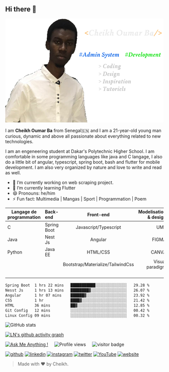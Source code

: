 ## Hi there 👋
<!-- ### I am a web programmer -->
<!-- ![I am a web programmer](https://arturssmirnovs.github.io/github-profile-readme-generator/images/banner.png) -->
![I am a web programmer](modele6.png)

<!-- I am Cheikh Oumar Ba from Senegal, an engeneering student at Dakar's Polytechnic Higher School -->

I am **Cheikh Oumar Ba** from Senegal🇸🇳 and I am a 21-year-old young man curious, dynamic and above all passionate about everything related to new technologies.

I am an engeneering student at Dakar's Polytechnic Higher School. I am comfortable in some programming languages like java and C langage, I also do a little bit of angular, typescript, spring boot, bash and flutter for mobile development. I am also very organized by nature and love to write and read as well.

- 🔭 I’m currently working on web scraping project. 
- 🌱 I’m currently learning Flutter 
- 😄 Pronouns: he/him
- ⚡ Fun fact: Multimedia | Mangas | Sport | Programmation | Poem

<!-- >>> Skills: JAVA / C / SPRING BOOT / JavaEE / Javascript / ANGULAR / HTML / CSS / Materialize / Bootstrap / TailwindCss / UML / Canva / Mysql -->

|Langage de programmation|Back-end|   Front-end                    |     Modelisation & design |   Administrations       |       Tools            |
|---------|:--------------------|:--------------------------------:|--------------:|:------------------------------------|:-----------------------|
|  C      |    Spring Boot      |       Javascript/Typescript      |     UML       |     MySql                           |         Intelij        |
| Java    |    Nest Js          |       Angular                    |     FIGMA     |     MongoDb                         |         Vs Code        |
| Python  |   Java EE           |       HTML/CSS                   |     CANVA     |     Linux                           |         Postman        |
|         |                     |Bootstrap/Materialize/TailwindCss |Visual paradigm|                                     |         Github         | 
|         |                     |                                  |               |                                     |         VIM            |  

<!-- [![Top Langs](https://github-readme-stats.vercel.app/api/top-langs/?username=cheikh785)](https://github.com/anuraghazra/github-readme-stats) -->

```text
Spring Boot  1 hrs 22 mins   ███████████░░░░░░░░░░░░░░   29.28 %
Nesst Js     1 hrs 13 mins   ████████▓░░░░░░░░░░░░░░░░   26.07 %
Angular      1 hr 07 mins    ██████▓░░░░░░░░░░░░░░░░░░   23.92 %
CSS          1 hr            ████▓░░░░░░░░░░░░░░░░░░░░   21.42 %
HTML         36 mins         ██▓░░░░░░░░░░░░░░░░░░░░░░   12.85 %
Git Config   12 mins         ░░░░░░░░░░░░░░░░░░░░░░░░░   00.42 %
Linux Config 09 mins         ░░░░░░░░░░░░░░░░░░░░░░░░░   00.32 %
```

![GitHub stats](https://github-readme-stats.vercel.app/api?username=cheikh785&show_icons=true&count_private=true&theme=merko&border_radius=15&hide_border=true&langs_count=10)  


[![LN's github activity graph](https://activity-graph.herokuapp.com/graph?username=Cheikh785&theme=xcode)](https://github.com/Cheikh785)


<!--
<h3 align="left">Languages and Tools:</h3>
<p align="left"> 
<img src="java.jpg" width="40" height="40" alt="Java"/>
<img src="spring-boot.png" width="40" height="40" alt="spring boot"/>
<img src="https://mpng.subpng.com/20180403/zcw/kisspng-the-c-programming-language-computer-programming-lo-language-5ac40510ede621.4360625615227957929744.jpg" width="40" height="40" alt="langage C"/>
<a href="https://www.w3schools.com/css/" target="_blank" rel="noreferrer"> <img src="https://raw.githubusercontent.com/devicons/devicon/master/icons/css3/css3-original-wordmark.svg" alt="css3" width="40" height="40"/> </a> <a href="https://www.figma.com/" target="_blank" rel="noreferrer"> <img src="https://www.vectorlogo.zone/logos/figma/figma-icon.svg" alt="figma" width="40" height="40"/> </a> <a href="https://git-scm.com/" target="_blank" rel="noreferrer"> <img src="https://www.vectorlogo.zone/logos/git-scm/git-scm-icon.svg" alt="git" width="40" height="40"/> </a> <a href="https://www.w3.org/html/" target="_blank" rel="noreferrer"> <img src="https://raw.githubusercontent.com/devicons/devicon/master/icons/html5/html5-original-wordmark.svg" alt="html5" width="40" height="40"/> </a> <a href="https://developer.mozilla.org/en-US/docs/Web/JavaScript" target="_blank" rel="noreferrer"> <img src="https://raw.githubusercontent.com/devicons/devicon/master/icons/javascript/javascript-original.svg" alt="javascript" width="40" height="40"/> </a> <a href="https://sass-lang.com" target="_blank" rel="noreferrer"> <img src="https://raw.githubusercontent.com/devicons/devicon/master/icons/sass/sass-original.svg" alt="sass" width="40" height="40"/> </a> <a href="https://svelte.dev" target="_blank" rel="noreferrer"> <img src="https://upload.wikimedia.org/wikipedia/commons/1/1b/Svelte_Logo.svg" alt="svelte" width="40" height="40"/> </a> <a href="https://www.typescriptlang.org/" target="_blank" rel="noreferrer"> <img src="https://raw.githubusercontent.com/devicons/devicon/master/icons/typescript/typescript-original.svg" alt="typescript" width="40" height="40"/> </a> <a href="https://vuejs.org/" target="_blank" rel="noreferrer"> <img src="https://raw.githubusercontent.com/devicons/devicon/master/icons/vuejs/vuejs-original-wordmark.svg" alt="vuejs" width="40" height="40"/> </a> <a href="https://reactjs.org/" target="_blank" rel="noreferrer"> <img src="https://raw.githubusercontent.com/devicons/devicon/master/icons/react/react-original-wordmark.svg" alt="react" width="40" height="40"/> </a> <a href="https://firebase.google.com/" target="_blank" rel="noreferrer"> <img src="https://www.vectorlogo.zone/logos/firebase/firebase-icon.svg" alt="firebase" width="40" height="40"/> </a> <a href="https://flutter.dev" target="_blank" rel="noreferrer"> <img src="https://www.vectorlogo.zone/logos/flutterio/flutterio-icon.svg" alt="flutter" width="40" height="40"/> </a>  </p>

-->

[![Ask Me Anything !](https://img.shields.io/badge/Ask%20me-anything-1abc9c.svg)](https://GitHub.com/Cheikh785) &nbsp;&nbsp;&nbsp; ![Profile views](https://gpvc.arturio.dev/cheikh785)  &nbsp;&nbsp;&nbsp;   ![visitor badge](https://visitor-badge.glitch.me/badge?page_id=jwenjian.visitor-badge&left_color=red&right_color=green) &nbsp;&nbsp;&nbsp;

[<img src='https://cdn.jsdelivr.net/npm/simple-icons@3.0.1/icons/github.svg' alt='github' height='40'>](https://github.com/cheikh785)  [<img src='https://cdn.jsdelivr.net/npm/simple-icons@3.0.1/icons/linkedin.svg' alt='linkedin' height='40'>](https://www.linkedin.com/in/cheikh-oumar-ba-90028019a/)  [<img src='https://cdn.jsdelivr.net/npm/simple-icons@3.0.1/icons/instagram.svg' alt='instagram' height='40'>](https://www.instagram.com/CHEIKHOUMAR.BA.754/)  [<img src='https://cdn.jsdelivr.net/npm/simple-icons@3.0.1/icons/twitter.svg' alt='twitter' height='40'>](https://twitter.com/__ElCof__)  [<img src='https://cdn.jsdelivr.net/npm/simple-icons@3.0.1/icons/youtube.svg' alt='YouTube' height='40'>](https://youtube.com/channel/UCvBOa2e6jOPq6YPBiNG8BHQ)  [<img src='https://cdn.jsdelivr.net/npm/simple-icons@3.0.1/icons/icloud.svg' alt='website' height='40'>](https://cheikh4dev.web.app/)  

>Made with :heart: by Cheikh.
<!---
Cheikh785/Cheikh785 is a ✨ special ✨ repository because its `README.md` (this file) appears on your GitHub profile.
You can click the Preview link to take a look at your changes.
--->
